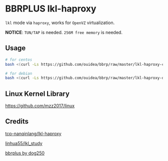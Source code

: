 # BBRPLUS lkl-haproxy

`lkl` mode via `haproxy`, works for `OpenVZ` virtualization.

**NOTICE**: `TUN/TAP` is needed. `256M free memory` is needed.

## Usage

```bash
# for centos
bash <(curl -Ls https://github.com/ouidea/bbrp/raw/master/lkl-haproxy-centos-nocheckvirt.sh)

# for debian
bash <(curl -Ls https://github.com/ouidea/bbrp/raw/master/lkl-haproxy-debian-nocheckvirt.sh)

```

## Linux Kernel Library

https://github.com/mzz2017/linux

## Credits

[tcp-nanqinlang/lkl-haproxy](https://github.com/tcp-nanqinlang/lkl-haproxy)

[linhua55/lkl_study](https://github.com/linhua55/lkl_study)

[bbrplus by dog250](https://blog.csdn.net/dog250/article/details/80629551)
